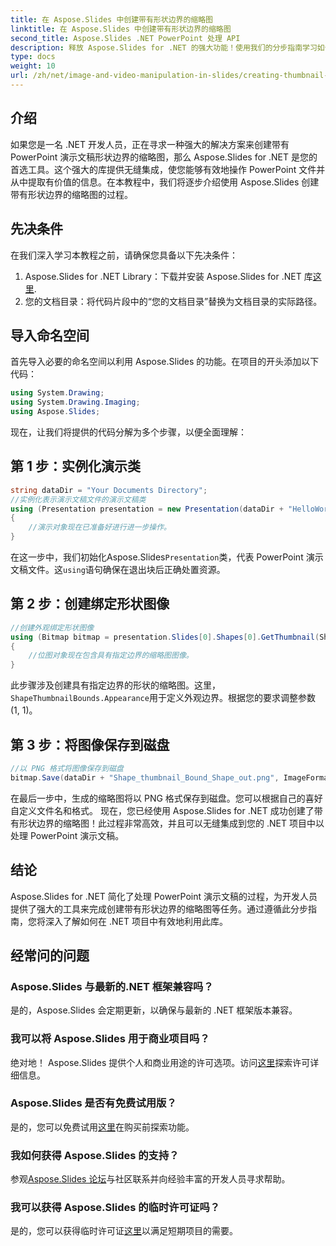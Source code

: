 ```yaml
---
title: 在 Aspose.Slides 中创建带有形状边界的缩略图
linktitle: 在 Aspose.Slides 中创建带有形状边界的缩略图
second_title: Aspose.Slides .NET PowerPoint 处理 API
description: 释放 Aspose.Slides for .NET 的强大功能！使用我们的分步指南学习如何轻松创建形状缩略图。
type: docs
weight: 10
url: /zh/net/image-and-video-manipulation-in-slides/creating-thumbnail-bounds-shape/
---
```

## 介绍
如果您是一名 .NET 开发人员，正在寻求一种强大的解决方案来创建带有 PowerPoint 演示文稿形状边界的缩略图，那么 Aspose.Slides for .NET 是您的首选工具。这个强大的库提供无缝集成，使您能够有效地操作 PowerPoint 文件并从中提取有价值的信息。在本教程中，我们将逐步介绍使用 Aspose.Slides 创建带有形状边界的缩略图的过程。
## 先决条件
在我们深入学习本教程之前，请确保您具备以下先决条件：
1.  Aspose.Slides for .NET Library：下载并安装 Aspose.Slides for .NET 库[这里](https://releases.aspose.com/slides/net/).
2. 您的文档目录：将代码片段中的“您的文档目录”替换为文档目录的实际路径。
## 导入命名空间
首先导入必要的命名空间以利用 Aspose.Slides 的功能。在项目的开头添加以下代码：
```csharp
using System.Drawing;
using System.Drawing.Imaging;
using Aspose.Slides;
```
现在，让我们将提供的代码分解为多个步骤，以便全面理解：
## 第 1 步：实例化演示类
```csharp
string dataDir = "Your Documents Directory";
//实例化表示演示文稿文件的演示文稿类
using (Presentation presentation = new Presentation(dataDir + "HelloWorld.pptx"))
{
    //演示对象现在已准备好进行进一步操作。
}
```
在这一步中，我们初始化Aspose.Slides`Presentation`类，代表 PowerPoint 演示文稿文件。这`using`语句确保在退出块后正确处置资源。
## 第 2 步：创建绑定形状图像
```csharp
//创建外观绑定形状图像
using (Bitmap bitmap = presentation.Slides[0].Shapes[0].GetThumbnail(ShapeThumbnailBounds.Appearance, 1, 1))
{
    //位图对象现在包含具有指定边界的缩略图图像。
}
```
此步骤涉及创建具有指定边界的形状的缩略图。这里，`ShapeThumbnailBounds.Appearance`用于定义外观边界。根据您的要求调整参数 (1, 1)。
## 第 3 步：将图像保存到磁盘
```csharp
//以 PNG 格式将图像保存到磁盘
bitmap.Save(dataDir + "Shape_thumbnail_Bound_Shape_out.png", ImageFormat.Png);
```
在最后一步中，生成的缩略图将以 PNG 格式保存到磁盘。您可以根据自己的喜好自定义文件名和格式。
现在，您已经使用 Aspose.Slides for .NET 成功创建了带有形状边界的缩略图！此过程非常高效，并且可以无缝集成到您的 .NET 项目中以处理 PowerPoint 演示文稿。
## 结论
Aspose.Slides for .NET 简化了处理 PowerPoint 演示文稿的过程，为开发人员提供了强大的工具来完成创建带有形状边界的缩略图等任务。通过遵循此分步指南，您将深入了解如何在 .NET 项目中有效地利用此库。
## 经常问的问题
### Aspose.Slides 与最新的.NET 框架兼容吗？
是的，Aspose.Slides 会定期更新，以确保与最新的 .NET 框架版本兼容。
### 我可以将 Aspose.Slides 用于商业项目吗？
绝对地！ Aspose.Slides 提供个人和商业用途的许可选项。访问[这里](https://purchase.aspose.com/buy)探索许可详细信息。
### Aspose.Slides 是否有免费试用版？
是的，您可以免费试用[这里](https://releases.aspose.com/)在购买前探索功能。
### 我如何获得 Aspose.Slides 的支持？
参观[Aspose.Slides 论坛](https://forum.aspose.com/c/slides/11)与社区联系并向经验丰富的开发人员寻求帮助。
### 我可以获得 Aspose.Slides 的临时许可证吗？
是的，您可以获得临时许可证[这里](https://purchase.aspose.com/temporary-license/)以满足短期项目的需要。